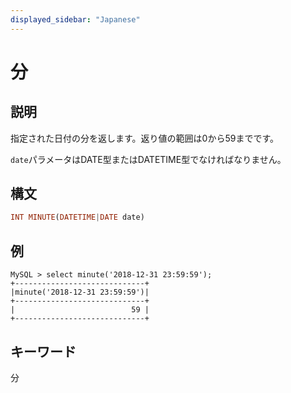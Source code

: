 ```yaml
---
displayed_sidebar: "Japanese"
---
```


# 分

## 説明

指定された日付の分を返します。返り値の範囲は0から59までです。

`date`パラメータはDATE型またはDATETIME型でなければなりません。

## 構文

```Haskell
INT MINUTE(DATETIME|DATE date)
```

## 例

```Plain Text
MySQL > select minute('2018-12-31 23:59:59');
+-----------------------------+
|minute('2018-12-31 23:59:59')|
+-----------------------------+
|                          59 |
+-----------------------------+
```

## キーワード

分